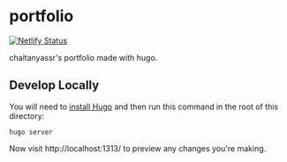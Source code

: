 # portfolio
[![Netlify Status](https://api.netlify.com/api/v1/badges/6eeb6f12-7222-4bbc-accf-c2161c987ea2/deploy-status)](https://app.netlify.com/sites/chaitanyassr/deploys)

chaitanyassr's portfolio made with hugo.

## Develop Locally

You will need to [install Hugo](https://gohugo.io/getting-started/installing/) and then run this command in the root of this directory:

```
hugo server
```

Now visit http://localhost:1313/ to preview any changes you're making.
